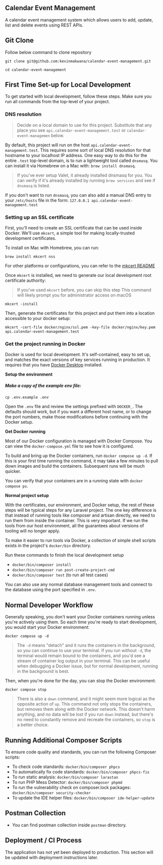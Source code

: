 ## Calendar Event Management

A calendar event management system which allows users to add, update, list and delete events using REST APIs.

## Git Clone

Follow below command to clone repository

`git clone git@github.com:kevinmakwana/calendar-event-management.git`

`cd calendar-event-management`

## First Time Set-up for Local Development

To get started with local development, follow these steps. Make sure you run all commands from the top-level of your project.

### DNS resolution

> Decide on a local domain to use for this project. Substitute that any place you see `api.calendar-event-management.test` or `calendar-event-managemen` below.

By default, this project will run on the host `api.calendar-event-management.test`. This requires some sort of local DNS resolution for that hostname
to your localhost IP address. One easy way to do this for the entire `.test` top-level domain, is to run a lightweight tool
called `dnsmasq`. You can install it via Homebrew on a Mac with: `brew install dnsmasq`.

> If you've ever setup Valet, it already installed dnsmasq for you. You can verify if it's already installed by running
> `brew services` and see if `dnsmasq` is listed.

If you don't want to run `dnsmasq`, you can also add a manual DNS entry to your `/etc/hosts` file in the form:
`127.0.0.1 api.calendar-event-management.test`

### Setting up an SSL certificate

First, you'll need to create an SSL certificate that can be used inside Docker. We'll use `mkcert`, a simple tool for
making locally-trusted development certificates.

To install on Mac with Homebrew, you can run:

`brew install mkcert nss`

For other platforms or configurations, you can refer to the [mkcert README](https://github.com/FiloSottile/mkcert)

Once `mkcert` is installed, we need to generate our local development root certificate authority:

> If you've used `mkcert` before, you can skip this step
> This command will likely prompt you for administrator access on macOS

`mkcert -install`

Then, generate the certificates for this project and put them into a location accessible to your docker setup:

`mkcert -cert-file docker/nginx/ssl.pem -key-file docker/nginx/key.pem  api.calendar-event-management.test`

### Get the project running in Docker

Docker is used for local development. It's self-contained, easy to set up, and matches the exact versions of key services
running in production. It requires that you have [Docker Desktop](https://www.docker.com/products/docker-desktop/) installed.

**Setup the environment**

##### Make a copy of the example env file:

`cp .env.example .env`

Open the `.env` file and review the settings prefixed with `DOCKER_`. The defaults should work, but if you want a different
host name, or to change the port numbers, make those modifications before continuing with the Docker setup.

**Get Docker running**

Most of our Docker configuration is managed with Docker Compose. You can view the `docker-compose.yml` file to see how it
is configured.

To build and bring up the Docker containers, run `docker compose up -d`. If this is your first time running the command, it
may take a few minutes to pull down images and build the containers. Subsequent runs will be much quicker.

You can verify that your containers are in a running state with `docker compose ps`.

**Normal project setup**

With the certificates, our environment, and Docker setup, the rest of these steps will be typical steps for any Laravel project. The one key difference is that instead of running tools like composer and artisan directly, we need to run them from inside the container. This is very important. If we run the tools from our host environment, all the guarantees about versions of tooling will no longer apply.

To make it easier to run tools via Docker, a collection of simple shell scripts exists in the project's `docker/bin` directory.

Run these commands to finish the local development setup

* `docker/bin/composer install`
* `docker/bin/composer run post-create-project-cmd`
* `docker/bin/composer test`  (to run all test cases)

You can also use any normal database management tools and connect to the database using the port specified in `.env`.

## Normal Developer Workflow

Generally speaking, you don't want your Docker containers running unless you're actively using them. So each time you're
ready to start development, you would start your Docker environment:

`docker compose up -d`

> The `-d` means "detach" and it runs the containers in the background, so you can continue to use your terminal. If you run
> without `-d`, the terminal would remain bound to the containers, and you'd see a stream of container log output in your
> terminal. This can be useful when debugging a Docker issue, but for normal development, running in the background is best.

Then, when you're done for the day, you can stop the Docker environment:

`docker compose stop`

> There is also a `down` command, and it might seem more logical as the opposite action of `up`. This command not only stops the containers, but removes them along with the Docker network. This doesn't harm anything, and no data will be lost if you run `down` instead, but there's no need to constantly remove and recreate the containers, so `stop` is a better choice.

## Running Additional Composer Scripts

To ensure code quality and standards, you can run the following Composer scripts:

* To check code standards:  `docker/bin/composer phpcs`
* To automatically fix code standards: `docker/bin/composer phpcs-fix`
* To run static analysis: `docker/bin/composer larastan`
* To run PHP Mess Detector: `docker/bin/composer phpmd`
* To run the vulnerability check on composer.lock packages: `docker/bin/composer security-checker`
* To update the IDE helper files: `docker/bin/composer ide-helper-update`

## Postman Collection

* You can find postman collection inside `postman` directory.

## Deployment / CI Process

The application has not yet been deployed to production. This section will be updated with deployment instructions later.
